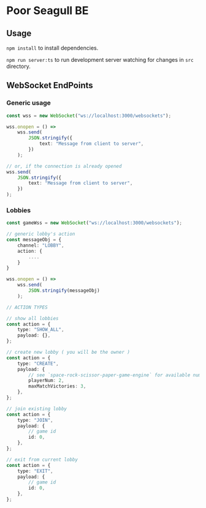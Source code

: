 # Poor Seagull BE

## Usage

`npm install` to install dependencies.

`npm run server:ts` to run development server watching for changes in `src` directory.

## WebSocket EndPoints

### Generic usage

```ts
const wss = new WebSocket("ws://localhost:3000/websockets");

wss.onopen = () =>
	wss.send(
		JSON.stringify({
			text: "Message from client to server",
		})
	);

// or, if the connection is already opened
wss.send(
	JSON.stringify({
		text: "Message from client to server",
	})
);
```

### Lobbies

```ts
const gameWss = new WebSocket("ws://localhost:3000/websockets");

// generic lobby's action
const messageObj = {
    channel: "LOBBY",
    action: {
        ....
    }
}

wss.onopen = () =>
	wss.send(
		JSON.stringify(messageObj)
	);

// ACTION TYPES

// show all lobbies
const action = {
	type: "SHOW_ALL",
	payload: {},
};

// create new lobby ( you will be the owner )
const action = {
	type: "CREATE",
	payload: {
		// see `space-rock-scissor-paper-game-engine` for available numbers
		playerNum: 2,
		maxMatchVictories: 3,
	},
};

// join existing lobby
const action = {
	type: "JOIN",
	payload: {
		// game id
		id: 0,
	},
};

// exit from current lobby
const action = {
	type: "EXIT",
	payload: {
		// game id
		id: 0,
	},
};
```
